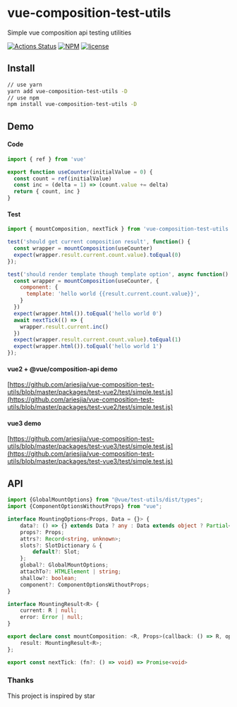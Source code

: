 # vue-composition-test-utils
Simple vue composition api testing utilities

[![Actions Status](https://github.com/ariesjia/vue-composition-test-utils/workflows/Node%20CI/badge.svg)](https://github.com/ariesjia/vue-composition-test-utils/actions)
[![NPM](https://img.shields.io/npm/v/vue-composition-test-utils.svg)](https://www.npmjs.com/package/vue-composition-test-utils)
[![license](https://badgen.net/badge/license/MIT/blue)](https://github.com/ariesjia/vue-composition-test-utils/blob/master/LICENSE)


## Install
```bash
// use yarn
yarn add vue-composition-test-utils -D
// use npm
npm install vue-composition-test-utils -D
```

## Demo

#### Code

```js
import { ref } from 'vue'

export function useCounter(initialValue = 0) {
  const count = ref(initialValue)
  const inc = (delta = 1) => (count.value += delta)
  return { count, inc }
}
```

#### Test

```js
import { mountComposition, nextTick } from 'vue-composition-test-utils'

test('should get current composition result', function() {
  const wrapper = mountComposition(useCounter)
  expect(wrapper.result.current.count.value).toEqual(0)
});

test('should render template though template option', async function() {
  const wrapper = mountComposition(useCounter, {
    component: {
      template: 'hello world {{result.current.count.value}}',
    }
  })
  expect(wrapper.html()).toEqual('hello world 0')
  await nextTick(() => {
    wrapper.result.current.inc()
  })
  expect(wrapper.result.current.count.value).toEqual(1)
  expect(wrapper.html()).toEqual('hello world 1')
});

```


#### vue2 + @vue/composition-api demo
[https://github.com/ariesjia/vue-composition-test-utils/blob/master/packages/test-vue2/test/simple.test.js](https://github.com/ariesjia/vue-composition-test-utils/blob/master/packages/test-vue2/test/simple.test.js)


#### vue3 demo
[https://github.com/ariesjia/vue-composition-test-utils/blob/master/packages/test-vue3/test/simple.test.js](https://github.com/ariesjia/vue-composition-test-utils/blob/master/packages/test-vue3/test/simple.test.js)

## API

```typescript
import {GlobalMountOptions} from "@vue/test-utils/dist/types";
import {ComponentOptionsWithoutProps} from "vue";

interface MountingOptions<Props, Data = {}> {
    data?: () => {} extends Data ? any : Data extends object ? Partial<Data> : any;
    props?: Props;
    attrs?: Record<string, unknown>;
    slots?: SlotDictionary & {
        default?: Slot;
    };
    global?: GlobalMountOptions;
    attachTo?: HTMLElement | string;
    shallow?: boolean;
    component?: ComponentOptionsWithoutProps;
}

interface MountingResult<R> {
    current: R | null;
    error: Error | null;
}

export declare const mountComposition: <R, Props>(callback: () => R, options?: MountingOptions<never>) => import("@vue/test-utils").VueWrapper<import("vue").ComponentPublicInstance<Props, {}, {}, {}, {}, Record<string, any>, import("vue").VNodeProps & Props, {}, false, import("vue").ComponentOptionsBase<any, any, any, any, any, any, any, any, any, {}>>> & {
    result: MountingResult<R>;
};

export const nextTick: (fn?: () => void) => Promise<void>
```


### Thanks

This project is inspired by star


